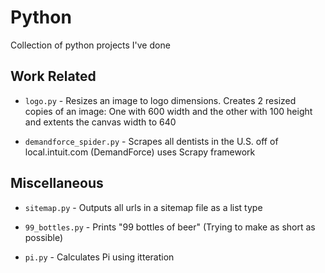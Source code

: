 # Python
Collection of python projects I've done

## Work Related
- `logo.py` - Resizes an image to logo dimensions. Creates 2 resized copies of an image: One with 600 width and the other with 100 height and extents the canvas width to 640

- `demandforce_spider.py` - Scrapes all dentists in the U.S. off of local.intuit.com (DemandForce) uses Scrapy framework

## Miscellaneous
- `sitemap.py` - Outputs all urls in a sitemap file as a list type

- `99_bottles.py` - Prints "99 bottles of beer" (Trying to make as short as possible)

- `pi.py` - Calculates Pi using itteration
